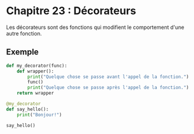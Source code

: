 # Chapitre 23 : Décorateurs

Les décorateurs sont des fonctions qui modifient le comportement d'une autre fonction.

## Exemple

```python
def my_decorator(func):
    def wrapper():
        print("Quelque chose se passe avant l'appel de la fonction.")
        func()
        print("Quelque chose se passe après l'appel de la fonction.")
    return wrapper

@my_decorator
def say_hello():
    print("Bonjour!")

say_hello()
```
